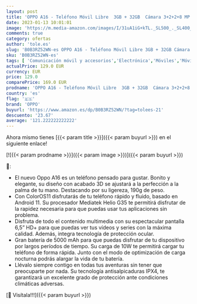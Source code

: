 ```yaml
---
layout: post
title: 'OPPO A16 - Teléfono Móvil Libre  3GB + 32GB  Cámara 3+2+2+8 MP  Smartphone Android  Batería 5000mAh  Carga rápida 10W  Dual SIM - Negro'
date: 2023-01-13 10:01:01
image: 'https://m.media-amazon.com/images/I/31uA1iG+kTL._SL500_._SL400_.jpg'
comments: true
category: ofertas
author: 'tole.es'
slug: 'B0B3RZ52WN-es OPPO A16 - Teléfono Móvil Libre 3GB + 32GB Cámara 3+2+2+8...'
sku: 'B0B3RZ52WN-es'
tags: [ 'Comunicación móvil y accesorios','Electrónica','Móviles','Móviles y smartphones libres','android','oppo','🇪🇸', ]
actualPrice: 129.0 EUR
currency: EUR
price: 129.0
comparePrice: 169.0 EUR
prodname: 'OPPO A16 - Teléfono Móvil Libre  3GB + 32GB  Cámara 3+2+2+8 MP  Smartphone Android  Batería 5000mAh  Carga rápida 10W  Dual SIM - Negro'
country: 'es'
flag: '🇪🇸'
brand: 'OPPO'
buyurl: 'https://www.amazon.es/dp/B0B3RZ52WN/?tag=tolees-21'
descuento: '23.67'
average: '121.222222222222'
---
```


Ahora mismo tienes [{{< param title >}}]({{< param buyurl >}}) en el siguiente enlace!

[![{{< param prodname >}}]({{< param image >}})]({{< param buyurl >}})

🔎:

- El nuevo Oppo A16 es un teléfono pensado para gustar. Bonito y elegante, su diseño con acabado 3D se ajustará a la perfección a la palma de tu mano. Destacando por su ligereza, 190g de peso.
- Con ColorOS11 disfrutarás de tu teléfono rápido y fluido, basado en Android 11. Su procesador Mediatek Helio G35 te permitirá disfrutar de la rapidez necesaria para que puedas usar tus aplicaciones sin problema.
- Disfruta de todo el contenido multimedia con su espectacular pantalla 6,5” HD+ para que puedas ver tus vídeos y series con la máxima calidad. Además, integra tecnología de protección ocular.
- Gran batería de 5000 mAh para que puedas disfrutar de tu dispositivo por largos períodos de tiempo. Su carga de 10W te permitirá cargar tu teléfono de forma rápida. Junto con el modo de optimización de carga nocturna podrás alargar la vida de tu batería.
- Llévalo siempre contigo en todas tus aventuras sin tener que preocuparte por nada. Su tecnología antisalpicaduras IPX4, te garantizará un excelente grado de protección ante condiciones climáticas adversas.

[🛒 Visítala!!!]({{< param buyurl >}})
